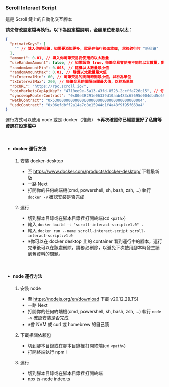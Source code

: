 ### Scroll Interact Script

這是 Scroll 鏈上的自動化交互腳本

**請先修改設定檔再執行。以下為設定檔說明，金額單位都是以太：**

```json
{
  "privateKeys": [
    "" // 填入你的私鑰，如果要添加更多，就是在每行後面放個, 然後跨行打 "新私鑰"
  ],
  "amount": 0.01, // 填入你每筆交易要使用的以太數量
  "useRandomAmount": false, // 如果設為 true，每筆交易會使用不同的以太數量，數量介於下面兩個數值之間
  "randomAmountMin": 0.003, // 隨機以太數量最小值
  "randomAmountMax": 0.01, // 隨機以太數量最大值
  "txIntervalMin": 60, // 每筆交易的間隔時間最小值，以秒為單位
  "txIntervalMax": 200, // 每筆交易的間隔時間最大值，以秒為單位
  "rpcURL": "https://rpc.scroll.io/",
  "coinMarketsCapApiKey": "4710ee9e-5a13-43fd-8523-2ccffa726c15", // 你的 CoinMarketCap API KEY
  "syncswapRouterContract": "0x80e38291e06339d10aab483c65695d004dbd5c69",
  "wethContract": "0x5300000000000000000000000000000000000004",
  "usdcContract": "0x06efdbff2a14a7c8e15944d1f4a48f9f95f663a4"
}
```

運行方式可以使用 node 或是 docker（推薦）
**※再次確認你已經設置好了私鑰等資訊在設定檔中**

<br/>

- #### docker 運行方法

  1. 安裝 docker-desktop

     - 至 https://www.docker.com/products/docker-desktop/ 下載最新版
     - 一路 Next
     - 打開你的任何終端機(cmd, powershell, sh, bash, zsh, ...) 執行 `docker -v` 確認安裝是否完成

  2. 運行
     - 切到腳本目錄或在腳本目錄裡打開終端(cd `<path>`)
     - 輸入 `docker build -t "scroll-interact-script:v1.0" .`
     - 輸入 `docker run --name scroll-interact-script scroll-interact-script:v1.0`
     - ※你可以在 docker desktop 上的 container 看到運行中的腳本，運行完畢後可以在該處刪除，請務必刪除，以避免下次使用腳本時發生讀到舊資料的問題。

<br/>

- #### node 運行方法

  1. 安裝 node

     - 至 https://nodejs.org/en/download 下載 v20.12.2(LTS)
     - 一路 Next
     - 打開你的任何終端機(cmd, powershell, sh, bash, zsh, ...) 執行 `node -v` 確認安裝是否完成
     - ※會 NVM 或 curl 或 homebrew 的自己裝

  2. 下載相關依賴包

     - 切到腳本目錄或在腳本目錄裡打開終端(cd `<path>`)
     - 打開終端執行 npm i

  3. 運行
     - 切到腳本目錄或在腳本目錄裡打開終端
     - npx ts-node index.ts

